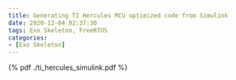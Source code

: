 ```yaml
---
title: Generating TI Hercules MCU optimized code from Simulink
date: 2020-12-04 02:37:30
tags: Exo Skeleton, FreeRTOS
categories:
- [Exo Skeleton]
---
```


{% pdf ./ti_hercules_simulink.pdf %}

